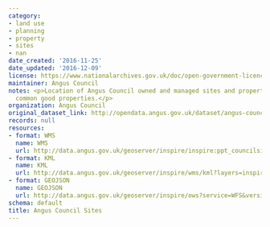 ```yaml
---
category:
- land use
- planning
- property
- sites
- nan
date_created: '2016-11-25'
date_updated: '2016-12-09'
license: https://www.nationalarchives.gov.uk/doc/open-government-licence/version/3/
maintainer: Angus Council
notes: <p>Location of Angus Council owned and managed sites and properties. Includes
  common good properties.</p>
organization: Angus Council
original_dataset_link: http://opendata.angus.gov.uk/dataset/angus-council-sites
records: null
resources:
- format: WMS
  name: WMS
  url: http://data.angus.gov.uk/geoserver/inspire/inspire:ppt_councilsites/wms?service=WMS&version=1.1.0&request=GetMap
- format: KML
  name: KML
  url: http://data.angus.gov.uk/geoserver/inspire/wms/kml?layers=inspire:ppt_councilsites&mode=download
- format: GEOJSON
  name: GEOJSON
  url: http://data.angus.gov.uk/geoserver/inspire/ows?service=WFS&version=1.0.0&request=GetFeature&typeName=inspire:ppt_councilsites&outputFormat=application%2Fjson&srsName=EPSG:3857
schema: default
title: Angus Council Sites
---
```

